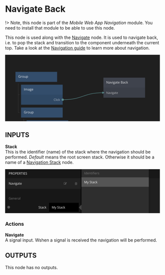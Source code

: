 # Navigate Back

!> Note, this node is part of the _Mobile Web App Navigation_ module. You need to install that module to be able to use this node.

This node is used along with the [Navigate](/modules/webappnavigation/navigate.md) node. It is used to navigate back, i.e. to pop the stack and transition to the component underneath the current top. Take a look at the [Navigation guide](/modules/webappnavigation/nav-guide.md) to learn more about navigation.

<div class="ndl-images">
    <img src="/modules/webappnavigation/guide/navigate-back.png" class="ndl-image med"></img>   
</div>

## INPUTS

**Stack**  
This is the identifier (name) of the stack where the navigation should be performed. _Default_ means the root screen stack. Otherwise it should be a name of a [Navigation Stack](/modules/webappnavigation/navigation-stack.md) node.

<div class="ndl-images">
    <img src="/modules/webappnavigation/guide/choose-stack.png" class="ndl-image med"></img>   
</div>

### Actions

**Navigate**  
A signal input. Wshen a signal is received the navigation will be performed.

## OUTPUTS

This node has no outputs.
